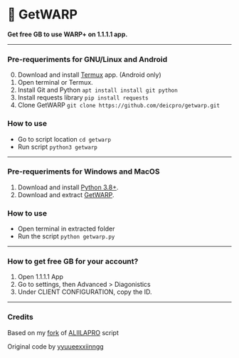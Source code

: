 # 📲 GetWARP
**Get free GB to use WARP+ on 1.1.1.1 app.**

---

### Pre-requeriments for GNU/Linux and Android
0. Download and install [Termux](https://play.google.com/store/apps/details?id=com.termux) app. (Android only)
1. Open terminal or Termux.
2. Install Git and Python ```apt install install git python```
3. Install requests library ```pip install requests```
4. Clone GetWARP `git clone https://github.com/deicpro/getwarp.git`
### How to use
- Go to script location ```cd getwarp```
- Run script ```python3 getwarp```
---
### Pre-requeriments for Windows and MacOS
1. Download and install [Python 3.8+](https://www.python.org/downloads/).
2. Download and extract [GetWARP](https://github.com/deicpro/getwarp/archive/master.zip).
### How to use
- Open terminal in extracted folder
- Run the script ```python getwarp.py```
---
### How to get free GB for your account?
1. Open 1.1.1.1 App
2. Go to settings, then Advanced > Diagonistics
3. Under CLIENT CONFIGURATION, copy the ID.
--------------------------------------------------------------------
### Credits
Based on my [fork](https://github.com/DeicPro/warp-plus-cloudflare) of [ALIILAPRO](https://github.com/ALIILAPRO) script

Original code by [yyuueexxiinngg](https://github.com/yyuueexxiinngg/some-scripts/blob/master/cloudflare/cloudflare-warp-plus-aff.py)
